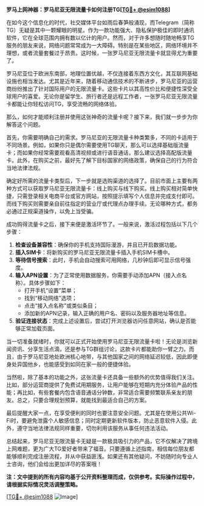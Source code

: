 **罗马上网神器：罗马尼亚无限流量卡如何注册TG[[TG💪+ @esim1088](https://t.me/s/esim1088)]**

在如今这个信息化的时代，社交媒体平台如雨后春笋般涌现，而Telegram（简称TG）无疑是其中一颗耀眼的明星。作为一款功能强大、隐私保护极佳的即时通讯软件，它在全球范围内拥有数以亿计的用户。然而，对于许多想随时随地畅享TG服务的朋友来说，网络问题常常成为一大障碍。特别是在某些地区，网络环境并不理想，或者流量套餐过于昂贵。这时候，一张罗马尼亚无限流量卡就显得尤为重要了。

罗马尼亚位于欧洲东南部，地理位置优越，不仅连接着东西方文化，其互联网基础设施也相当发达。尤其是近年来，随着移动通信技术的不断进步，罗马尼亚的运营商纷纷推出了针对国际用户的无限流量卡。这些卡片以其高性价比和便捷性深受全球用户的喜爱。无论你是留学生、旅行者还是远程工作者，一张罗马尼亚无限流量卡都能让你轻松访问TG，享受流畅的网络体验。

那么，如何才能顺利注册并使用这张神奇的流量卡呢？接下来，我们就一步步为你解答这个问题。

首先，你需要明确自己的需求。罗马尼亚的无限流量卡种类繁多，不同的卡适用于不同场景。例如，如果你只是偶尔需要使用TG聊天，那么可以选择基础版流量卡；而如果你经常需要观看高清视频或进行语音通话，那么建议选择高配版流量卡。此外，在购买之前，最好先了解下目标国家的网络政策，确保自己的行为符合当地法律法规。

确定好所需的流量卡类型后，下一步就是选购渠道的选择了。目前市面上主要有两种方式可以获取罗马尼亚无限流量卡：线上购买与线下购买。线上购买相对简单快捷，只需登录相关电商平台或官方网站，按照提示填写个人信息并完成支付即可。而线下购买则需要亲自前往指定的营业厅或代理点办理手续。无论哪种方式，都务必通过正规渠道操作，以免上当受骗。

成功购得流量卡之后，接下来便是激活环节了。一般来说，激活过程包括以下几个步骤：

1. **检查设备兼容性**：确保你的手机支持国际漫游，并且已开启数据功能。
2. **插入SIM卡**：将新购买的罗马尼亚无限流量卡插入手机SIM卡槽中。
3. **等待信号搜索**：此时，手机会自动搜索可用网络，几秒钟后即可显示信号强度。
4. **输入APN设置**：为了正常使用数据服务，你需要手动添加APN（接入点名称）。具体步骤如下：
   - 打开手机“设置”菜单；
   - 找到“移动网络”选项；
   - 点击“接入点名称”或类似条目；
   - 添加新的APN记录，输入正确的用户名、密码以及服务器地址等信息。
5. **验证连接状态**：完成上述设置后，尝试打开浏览器访问任意网站，确认是否能够正常加载页面。

当一切准备就绪时，你就可以正式开始使用罗马尼亚无限流量卡啦！无论是浏览新闻资讯、分享生活点滴，还是参与TG群组讨论，这款卡片都能助你一臂之力。而且，由于罗马尼亚地处欧洲核心地带，与其他国家之间的网络延迟较低，因此即便身处异国他乡，也能感受到如同在家一般的便捷体验。

当然啦，除了基本的功能之外，这张流量卡还具备一些额外的优势值得我们关注。比如，部分运营商提供了免费试用期服务，让用户能够在短期内充分体验产品的性能；再比如，有些套餐内包含语音通话分钟数，非常适合需要频繁联系亲友的朋友。总之，只要合理规划预算，就能找到最适合自己的方案。

最后提醒大家一点，在享受便利的同时也要注意安全问题。尤其是在使用公共Wi-Fi时，要避免泄露个人敏感信息；同时定期更新软件版本，防止恶意软件入侵。此外，遵守当地法律法规同样重要，切勿利用该服务从事任何违法活动。

总结起来，罗马尼亚无限流量卡无疑是一款极具吸引力的产品，它不仅解决了跨境上网难题，更为广大TG爱好者带来了福音。只要遵循上述指南，相信每位朋友都能够顺利完成注册流程，并从中获益匪浅。如果还有其他疑问，不妨随时向专业人士咨询，他们会给出更加详尽的答案哦！

**注：文中提到的所有内容均基于公开资料整理而成，仅供参考。实际操作过程中，请根据实际情况灵活调整策略。**

[[TG💪+ @esim1088](https://t.me/s/esim1088) ![Image](https://i.postimg.cc/4NQfJmqS/Snipaste-2025-05-13-00-14-12.png)]